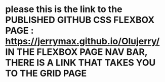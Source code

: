 # please this is the link to the PUBLISHED GITHUB CSS FLEXBOX PAGE : https://jerrymax.github.io/Olujerry/    IN THE FLEXBOX PAGE NAV BAR, THERE IS A LINK THAT TAKES YOU TO THE GRID PAGE


